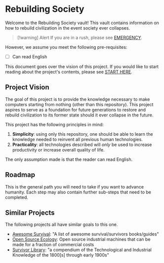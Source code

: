 # Rebuilding Society

Welcome to the Rebuilding Society vault! This vault contains information on how to rebuild civilization in the event society ever collapses.

> [!warning] Alert
> If you are in a rush, please see [EMERGENCY](../EMERGENCY.md).

However, we assume you meet the following pre-requisites:

- [ ] Can read English

This document goes over the vision of this project. If you would like to start reading about the project's contents, please see [START HERE](Introduction/START%20HERE.md).

## Project Vision

The goal of this project is to provide the knowledge necessary to make computers starting from nothing (other than this repository). This project aspires to serve as a foundation for future generations to restore and rebuild civilization to its former state should it ever collapse in the future.

This project has the following principles in mind:

1. **Simplicity**: using only this repository, one should be able to learn the knowledge needed to reinvent all previous human technologies.
2. **Practicality**: all technologies described will *only* be used to increase productivity or increase overall quality of life.

The only assumption made is that the reader can read English.

## Roadmap
This is the general path you will need to take if you want to advance humanity. Each step may also contain further sub-steps that need to be completed.

## Similar Projects
The following projects all have similar goals to this one.

- [Awesome Survival](https://github.com/alx-xlx/awesome-survival): "A list of awesome survival/survivors books/guides"
- [Open Source Ecology](https://www.opensourceecology.org/): Open source industrial machines that can be made for a fraction of commercial costs
- [Survivor Library](https://www.survivorlibrary.com/index.php/main-library-index/): "a compendium of the Technological and Industrial Knowledge of the 1800[s] through early 1900s"